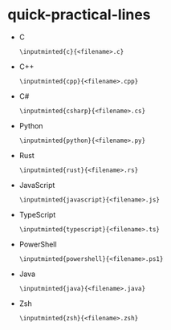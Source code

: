 # quick-practical-lines


- C
  ```
  \inputminted{c}{<filename>.c}
  ```

- C++
  ```
  \inputminted{cpp}{<filename>.cpp}
  ```
- C#
  ```
  \inputminted{csharp}{<filename>.cs}
  ```
- Python 
  ```
  \inputminted{python}{<filename>.py}
  ```
- Rust
  ```
  \inputminted{rust}{<filename>.rs}
  ```
- JavaScript
  ```
  \inputminted{javascript}{<filename>.js}
  ```
- TypeScript
  ```
  \inputminted{typescript}{<filename>.ts}
  ```
- PowerShell
  ```
  \inputminted{powershell}{<filename>.ps1}
  ```
- Java
  ```
  \inputminted{java}{<filename>.java}
  ```
- Zsh
  ```
  \inputminted{zsh}{<filename>.zsh}
  ```
